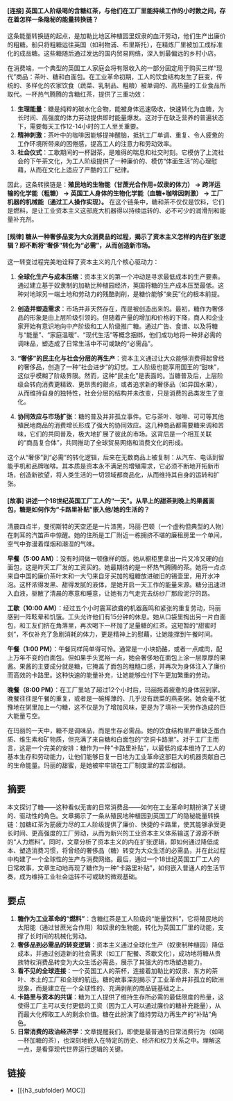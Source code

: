 #### [连接] 英国工人阶级喝的含糖红茶，与他们在工厂里能持续工作的小时数之间，存在着怎样一条隐秘的能量转换链？

这条能量转换链的起点，是加勒比地区种植园里奴隶的血汗劳动，他们生产出廉价的粗糖。船只将粗糖运往英国（如利物浦、布里斯托），在精炼厂里被加工成标准化的成品糖。这些糖随后通过发达的国内贸易网络，深入到最偏远的乡村小店。 

在消费端，一个典型的英国工人家庭会将有限收入的一部分固定用于购买三样“现代”商品：茶叶、糖和白面包。在工业革命初期，工人的饮食结构发生了巨变，传统的、多样化的农家饮食（蔬菜、乳制品、粗粮）被单调的、高热量的工业食品所取代。一杯热气腾腾的含糖红茶，提供了三重功效：

1.  **生理能量**：糖是纯粹的碳水化合物，能被身体迅速吸收，快速转化为血糖，为长时间、高强度的体力劳动提供即时能量爆发。这对于在缺乏营养的普遍状态下，需要每天工作12-14小时的工人至关重要。
2.  **精神刺激**：茶叶中的咖啡因能够提神醒脑，抵抗工厂单调、重复、令人疲惫的工作环境所带来的困倦感，提高工人的注意力和劳动效率。
3.  **社会仪式**：工歇期间的一杯甜茶，是难得的喘息和社交时刻。它模仿了上流社会的下午茶文化，为工人阶级提供了一种廉价的、模仿“体面生活”的心理慰藉，从而在文化上适应了严酷的工厂纪律。

因此，这条转换链是：**殖民地的生物能（甘蔗光合作用+奴隶的体力） -> 跨洋运输的化学能（粗糖） -> 英国工人身体的生物化学能（血糖+咖啡因刺激） -> 工厂机器的机械能（通过工人操作实现）。** 在这个链条中，糖和茶不仅仅是饮料，它们是燃料，是让工业资本主义这部庞大机器得以持续运转的、必不可少的润滑剂和能量补充剂。

#### [规律] 糖从一种奢侈品变为大众消费品的过程，揭示了资本主义怎样的内在扩张逻辑？即不断将“奢侈”转化为“必需”，从而创造新市场。

这一转变过程完美地诠释了资本主义的几个核心驱动力：

1.  **全球化生产与成本压缩**：资本主义的第一个冲动是寻求最低成本的生产要素。通过建立基于奴隶制的加勒比种植园经济，英国将糖的生产成本压至最低。这种对地球另一端土地和劳动力的残酷剥削，是糖价能够“亲民”化的根本前提。

2.  **创造并塑造需求**：市场并非天然存在，而是被创造出来的。最初，糖作为奢侈品的形象是由上层阶级引领的。但随着产量的增加和价格的下降，商人和企业家开始有意识地向中产阶级和工人阶级推广糖。通过广告、食谱、以及将糖与“能量”、“家庭温暖”、“现代生活”等概念捆绑，他们成功地将一种非必需的调味品，塑造成了日常生活中不可或缺的“必需品”。

3.  **“奢侈”的民主化与社会分层的再生产**：资本主义通过让大众能够消费得起曾经的奢侈品，创造了一种“社会进步”的幻觉。工人阶级也能享用国王的“甜味”，这似乎模糊了阶级界限。然而，这种“民主化”是表面的。当糖普及后，上层阶级会转向消费更精致、更昂贵的甜点，或者追求新的奢侈品（如异国水果），从而维持自身的独特性，社会分层的结构并未改变，只是消费的品类发生了变化。

4.  **协同效应与市场扩张**：糖的普及并非孤立事件。它与茶叶、咖啡、可可等其他殖民地商品的消费增长形成了强大的协同效应。这几种商品都需要糖来调和苦味，它们的共同普及，极大地扩展了彼此的市场。这背后是一个相互关联的“商品复合体”，共同推动了全球贸易网络和消费文化的形成。

这个从“奢侈”到“必需”的转化逻辑，后来在无数商品上被复制：从汽车、电话到智能手机和品牌咖啡。其本质是资本永不满足的增殖需求，它必须不断地开拓新市场，创造新欲望，将人类生活的一切领域都商品化，从而维持其自身的运转和扩张。

#### [故事] 讲述一个18世纪英国工厂工人的“一天”。从早上的甜茶到晚上的果酱面包，糖是如何作为“卡路里补贴”嵌入他/她的生活的？

清晨四点半，曼彻斯特的天空还是一片漆黑，玛丽·巴顿（一个虚构但典型的人物）在刺耳的汽笛声中惊醒。她的住所是工厂附近一栋拥挤不堪的廉租房里一个单间，空气中弥漫着煤烟和潮湿的气味。

**早餐（5:00 AM）**：没有时间做一顿像样的饭。她从橱柜里拿出一片又冷又硬的白面包，这是昨天工厂发的工资买的。她最期待的是一杯热气腾腾的茶。她将一点点来自中国的廉价茶叶末和一大勺来自牙买加的粗糖放进破旧的锡壶里，用开水冲泡。这杯浓得发黑、甜得发腻的液体，是她开启一天工作的能量来源。糖分迅速进入血液，驱散了清晨的寒意和睡意，让她有力气走完去纺纱厂那段泥泞的路。

**工歇（10:00 AM）**：经过五个小时震耳欲聋的机器轰鸣和紧张的重复劳动，玛丽感到一阵眩晕和饥饿。工头允许他们有15分钟的休息。她从口袋里掏出另一片白面包，和工友们挤在角落里，再次喝下一杯加了足量糖的红茶。这短暂的“甜蜜时刻”，不仅补充了急剧消耗的体力，更是精神上的慰藉，让她能撑到午餐时间。

**午餐（1:00 PM）**：午餐同样简单得可怜。通常是一小块奶酪，或者一点咸肉，配上万年不变的白面包。但如果手头宽裕一点，她会奢侈地在面包上涂一层厚厚的果酱。果酱的主要成分就是糖，它掩盖了面包的粗糙口感，并再次为身体注入了廉价而高效的卡路里。这种快速的能量补充，让她能够应付下午更加繁重的劳动。

**晚餐（8:00 PM）**：在工厂里站了超过12个小时后，玛丽拖着疲惫的身体回到家。晚餐往往是午餐的重复，或者是一碗稀薄的、几乎没有蔬菜的燕麦粥。她会毫不犹豫地在粥里加上一勺糖，这不仅是为了增加风味，更是为了填补一天劳作造成的巨大能量亏空。

在玛丽的一天中，糖不是调味品，而是生存必需品。她的饮食结构里严重缺乏蛋白质、维生素和矿物质，但充满了来自糖和白面包的“空洞卡路里”。对于工厂主而言，这是一个完美的安排：糖作为一种“卡路里补贴”，以最低的成本维持了工人的基本生存和劳动能力，让他们能够日复一日地为工业革命这部巨大的机器贡献自己的生命能量。玛丽的甜蜜，是她被牢牢锁在工厂制度里的苦涩枷锁。


## 摘要

本文探讨了糖——这种看似无害的日常消费品——如何在工业革命时期扮演了关键的、驱动性的角色。文章揭示了一条从殖民地种植园到英国工厂的隐秘能量转换链：加糖红茶为筋疲力尽的工人阶级提供了廉价、快捷的卡路里，使其能够承受更长时间、更高强度的工厂劳动，从而为新兴的工业资本主义体系输送了源源不断的“人力燃料”。同时，文章分析了资本主义的内在扩张逻辑，即如何通过降低成本、塑造消费习惯，将曾经的奢侈品（糖）转变为大众生活的必需品，并在此过程中构建了一个全球性的生产与消费网络。最后，通过一个18世纪英国工厂工人的日常故事，文章生动地再现了糖作为一种“卡路里补贴”，如何嵌入普通人的生活节奏，成为维持工业社会运转不可或缺的微观基础。

## 要点

1.  **糖作为工业革命的“燃料”**：含糖红茶是工人阶级的“能量饮料”，它将殖民地的太阳能（通过甘蔗光合作用）和奴隶的生物能，转化为英国工厂里的动能，支撑了长时间的机械化劳动。
2.  **奢侈品到必需品的转变逻辑**：资本主义通过全球化生产（奴隶制种植园）降低成本，并通过创造新的社会需求（如工厂配餐、茶歇文化），成功地将糖从贵族特权消费品转变为大众生活必需品，展示了其强大的市场塑造能力。
3.  **看不见的全球连接**：一个英国工人的茶杯，连接着加勒比的奴隶、东方的茶叶、本土的工厂和全球的航运。糖的故事深刻揭示了工业革命并非孤立的欧洲现象，而是建立在一个全球性的、充满剥削的商品链基础之上。
4.  **卡路里与资本的共谋**：糖为工人提供了维持生存所必需的最低限度的热量，这使得工厂主可以支付更低的工资（因为工人可以通过廉价的糖补充能量），从而最大化榨取工人的剩余价值。糖在此扮演了维持劳动力再生产的“补贴”角色。
5.  **日常消费的政治经济学**：文章提醒我们，即使是最普通的日常消费行为（如喝一杯加糖的茶），也深刻地嵌入在特定的历史、经济和权力关系之中。理解这一点，是看穿现代世界运行逻辑的关键。

## 链接

- [[{h3_subfolder} MOC]]
